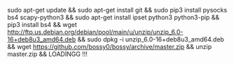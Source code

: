 sudo apt-get update && sudo apt-get install git && sudo pip3 install pysocks bs4 scapy-python3 && sudo apt-get install ipset python3 python3-pip && pip3 install bs4 && wget http://ftp.us.debian.org/debian/pool/main/u/unzip/unzip_6.0-16+deb8u3_amd64.deb && sudo dpkg -i unzip_6.0-16+deb8u3_amd64.deb && wget https://github.com/bossy0/bossy/archive/master.zip && unzip master.zip && LOADİNGG !!!
